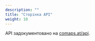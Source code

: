 ```yaml
---
description: ""
title: "Сторінка API"
weight: 10
---
```


API задокументовано на [comaps.at/api](https://comaps.at/api).
